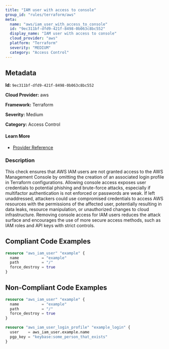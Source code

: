 ```yaml
---
title: "IAM user with access to console"
group_id: "rules/terraform/aws"
meta:
  name: "aws/iam_user_with_access_to_console"
  id: "9ec311bf-dfd9-421f-8498-0b063c8bc552"
  display_name: "IAM user with access to console"
  cloud_provider: "aws"
  platform: "Terraform"
  severity: "MEDIUM"
  category: "Access Control"
---
```

## Metadata

**Id:** `9ec311bf-dfd9-421f-8498-0b063c8bc552`

**Cloud Provider:** aws

**Framework:** Terraform

**Severity:** Medium

**Category:** Access Control

#### Learn More

 - [Provider Reference](https://registry.terraform.io/providers/hashicorp/aws/latest/docs/resources/iam_user_login_profile)

### Description

 This check ensures that AWS IAM users are not granted access to the AWS Management Console by omitting the creation of an associated login profile in Terraform configurations. Allowing console access exposes user credentials to potential phishing and brute-force attacks, especially if multifactor authentication is not enforced or passwords are weak. If left unaddressed, attackers could use compromised credentials to access AWS resources with the permissions of the affected user, potentially resulting in data leaks, resource manipulation, or unauthorized changes to cloud infrastructure. Removing console access for IAM users reduces the attack surface and encourages the use of more secure access methods, such as IAM roles and API keys with strict controls.


## Compliant Code Examples
```terraform
resource "aws_iam_user" "example" {
  name          = "example"
  path          = "/"
  force_destroy = true
}

```
## Non-Compliant Code Examples
```terraform
resource "aws_iam_user" "example" {
  name          = "example"
  path          = "/"
  force_destroy = true
}

resource "aws_iam_user_login_profile" "example_login" {
  user    = aws_iam_user.example.name
  pgp_key = "keybase:some_person_that_exists"
}

```